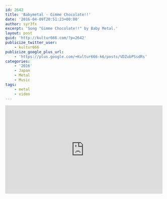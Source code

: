 ```yaml
---
id: 2642
title: 'Babymetal - Gimme Chocolate!!'
date: '2016-04-09T20:51:23+00:00'
author: syr3fx
excerpt: 'Song "Gimme Chocolate!!" by Baby Metal.'
layout: post
guid: 'http://kultur666.com/?p=2642'
publicize_twitter_user:
    - kultur666
publicize_google_plus_url:
    - 'https://plus.google.com/+Kultur666-k6/posts/VDZubPSsdRs'
categories:
    - '2016'
    - Japan
    - Metal
    - Music
tags:
    - metal
    - video
---
```


<iframe allow="accelerometer; autoplay; clipboard-write; encrypted-media; gyroscope; picture-in-picture; web-share" allowfullscreen="" frameborder="0" height="281" loading="lazy" src="https://www.youtube.com/embed/WIKqgE4BwAY?feature=oembed" title="BABYMETAL - ギミチョコ！！- Gimme chocolate!! (OFFICIAL)" width="500"></iframe>